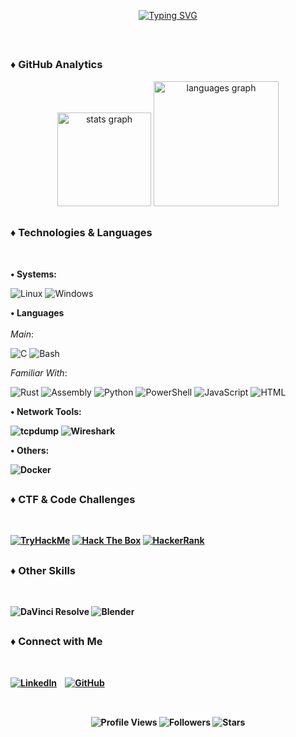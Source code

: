 <div align="center">
  
<a href="https://git.io/typing-svg"><img src="https://readme-typing-svg.demolab.com?font=Fira+Code&size=30&pause=1000&color=F70909&width=435&lines=Keep+learning!+%F0%9F%90%B1%E2%80%8D%F0%9F%91%A4" alt="Typing SVG" /></a>
</div>

</div>

<br>
</div>

##

<h3> ♦️ GitHub Analytics </h3>

<div align=center>
  <img src="https://github-readme-stats.vercel.app/api?username=Olikere&hide_title=false&hide_rank=false&show_icons=true&include_all_commits=true&count_private=true&disable_animations=false&theme=shadow_red&locale=en&hide_border=false" height="150" alt="stats graph"  />
  <img src="https://github-readme-stats.vercel.app/api/top-langs?username=Olikere&locale=en&hide_title=false&layout=compact&card_width=320&langs_count=5&theme=shadow_red&hide_border=false" height="200" alt="languages graph"  />

</div>

##

<div>
<h3>♦️ Technologies & Languages </h3><br>

<b>• Systems:</b><br>
  
![Linux](https://img.shields.io/badge/Linux-FF0000?style=for-the-badge&logo=linux&logoColor=white)
![Windows](https://img.shields.io/badge/Windows-FF0000?style=for-the-badge&logo=windows&logoColor=white)


<b>• Languages</b>
<br>
<br>
<i>Main</i>:
<br>

![C](https://img.shields.io/badge/C-FF0000?style=for-the-badge&logo=c&logoColor=white)
![Bash](https://img.shields.io/badge/Bash-FF0000?style=for-the-badge&logo=gnu-bash&logoColor=white)


<i>Familiar With</i>:

![Rust](https://img.shields.io/badge/Rust-FF0000?style=for-the-badge&logo=rust&logoColor=white)
![Assembly](https://img.shields.io/badge/Assembly-FF0000?style=for-the-badge&logo=assembly&logoColor=white)
![Python](https://img.shields.io/badge/Python-FF0000?style=for-the-badge&logo=python&logoColor=white)
![PowerShell](https://img.shields.io/badge/PowerShell-FF0000?style=for-the-badge&logo=powershell&logoColor=white)
![JavaScript](https://img.shields.io/badge/JavaScript-FF0000?style=for-the-badge&logo=javascript&logoColor=white)
![HTML](https://img.shields.io/badge/HTML-FF0000?style=for-the-badge&logo=html5&logoColor=white)

<b>• Network Tools:

![tcpdump](https://img.shields.io/badge/tcpdump-FF0000?style=for-the-badge&logo=gnu&logoColor=white)
![Wireshark](https://img.shields.io/badge/Wireshark-FF0000?style=for-the-badge&logo=wireshark&logoColor=white)

<b>• Others:</b><br>

![Docker](https://img.shields.io/badge/Docker-FF0000?style=for-the-badge&logo=docker&logoColor=white)

</div>

##

<div>
<h3> ♦️ CTF & Code Challenges </h3><br>

[![TryHackMe](https://img.shields.io/badge/TryHackMe-FF0000?style=for-the-badge&logo=tryhackme&logoColor=white)](https://tryhackme.com/p/Olikere)
[![Hack The Box](https://img.shields.io/badge/HackTheBox-FF0000?style=for-the-badge&logo=hackthebox&logoColor=white)](https://app.hackthebox.com/profile/Olikere)
[![HackerRank](https://img.shields.io/badge/HackerRank-FF0000?style=for-the-badge&logo=hackerrank&logoColor=white)](https://www.hackerrank.com/profile/olikereti)
</div>

##

<div>
<h3> ♦️ Other Skills</h3> <br>
  
![DaVinci Resolve](https://img.shields.io/badge/DaVinci_Resolve-FF0000?style=for-the-badge&logo=davinci-resolve&logoColor=white)
![Blender](https://img.shields.io/badge/Blender-FF0000?style=for-the-badge&logo=blender&logoColor=white)
</div>

##

<div>
<h3>♦️ Connect with Me </h3>
<br>

[![LinkedIn](https://img.shields.io/badge/LinkedIn-FF0000?style=for-the-badge&logo=linkedin&logoColor=white)](https://www.linkedin.com/in/olisec/) &nbsp;&nbsp;
[![GitHub](https://img.shields.io/badge/GitHub-FF0000?style=for-the-badge&logo=github&logoColor=white)](https://github.com/Olikere)


</div>

##
<br>
<div align="center">
  <img src="https://komarev.com/ghpvc/?username=Olikere&label=Profile+Views&color=red&style=flat-square&abbreviated=true" alt="Profile Views" />
  <img src="https://img.shields.io/github/followers/Olikere?label=Followers&color=red&style=flat-square" alt="Followers" />
  <img src="https://img.shields.io/github/stars/Olikere?label=Stars&color=red&style=flat-square" alt="Stars" />

  


